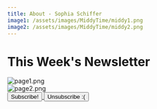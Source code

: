 ```yaml
---
title: About - Sophia Schiffer
image1: /assets/images/MiddyTime/middy1.png
image2: /assets/images/MiddyTime/middy2.png
---
```


# This Week's Newsletter

<img src="{{ page.image1 | relative_url }}" alt="page1.png">
<br>
<img src="{{ page.image2 | relative_url }}" alt="page2.png">

<div class="button-container">
    <a href="#" onclick="openPopup('subscribe.html'); return false;">
        <button type="button" class="button" style="text-decoration: none;">
            Subscribe!
        </button>
    </a>
    <a href="#" onclick="openPopup('unsubscribe.html'); return false;">
        <button type="button" class="button" style="text-decoration: none;">
            Unsubscribe :(
        </button>
    </a>
</div>

<script>
    function openPopup(url) {
        var width = 600;
        var height = 300;
        var left = (window.innerWidth / 2) - (width / 2);  // Calculate horizontal center
        var top = (window.innerHeight / 2) - (height / 2); // Calculate vertical center

        var MyWindow = window.open(url, 'PopupWindow', 
            'width=' + width + ',height=' + height + 
            ',left=' + left + ',top=' + top + 
            ',scrollbars=yes,resizable=yes');

        if (MyWindow) {
            MyWindow.focus(); // Bring the popup to the front
        }
    }
</script>